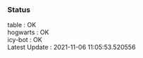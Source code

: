 ### Status


table : OK  
hogwarts : OK  
icy-bot : OK  
Latest Update : 2021-11-06 11:05:53.520556
